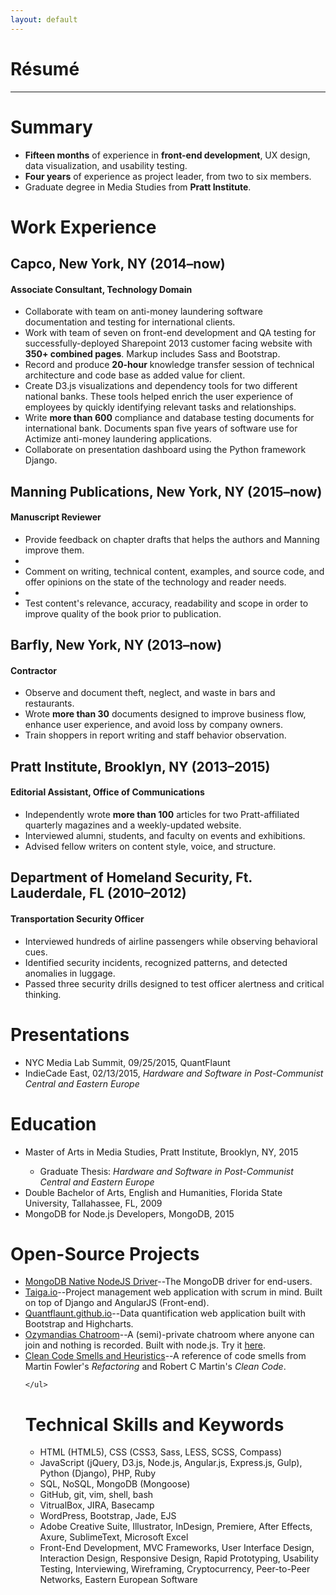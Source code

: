 ```yaml
---
layout: default
---
```


<div class="page-section short">
<h1 class="centered">Résumé</h1>
<hr>
<h1>Summary</h1>
    <ul>
    <li><strong>Fifteen months</strong> of experience in <strong>front-end development</strong>, UX design, data visualization, and usability testing.</li>
    <li><strong>Four years</strong> of experience as project leader, from two to six members.</li>
    <li>Graduate degree in Media Studies from <strong>Pratt Institute</strong>.</li>
    </ul>
<h1>Work Experience</h1>
<h2>Capco, New York, NY (2014–now)</h2>
<h4>Associate Consultant, Technology Domain</h4>
    <ul>
        <li>Collaborate with team on anti-money laundering software documentation and testing for international clients.</li>
        <li>Work with team of seven on front-end development and QA testing for successfully-deployed Sharepoint 2013 customer facing website with <strong>350+ combined pages</strong>. Markup includes Sass and Bootstrap.</li>
        <li>Record and produce <strong>20-hour</strong> knowledge transfer session of technical architecture and code base as added value for client.</li>
        <li>Create D3.js visualizations and dependency tools for two different national banks. These tools helped enrich the user experience of employees by quickly identifying relevant tasks and relationships.</li>
        <li>Write <strong>more than 600</strong> compliance and database testing documents for international bank. Documents span five years of software use for Actimize anti-money laundering applications.</li>
        <li>Collaborate on presentation dashboard using the Python framework Django.</li>
    </ul>
<h2>Manning Publications, New York, NY (2015–now)</h2>
<h4>Manuscript Reviewer</h4>
    <ul>
        <li>Provide feedback on chapter drafts that helps the authors and Manning improve them.<li>
        <li>Comment on writing, technical content, examples, and source code, and offer opinions on the state of the technology and reader needs.<li>
        <li>Test content's relevance, accuracy, readability and scope in order to improve quality of the book prior to publication.</li>
    </ul>
<h2>Barfly, New York, NY (2013–now)</h2>
<h4>Contractor</h4>
    <ul>
          <li>Observe and document theft, neglect, and waste in bars and restaurants. </li>
          <li>Wrote <strong>more than 30</strong> documents designed to improve business flow, enhance user experience, and avoid loss by company owners.</li>
          <li>Train shoppers in report writing and staff behavior observation.</li>
    </ul>
<h2>Pratt Institute, Brooklyn, NY (2013–2015)</h2>
<h4>Editorial Assistant, Office of Communications</h4>
    <ul>
        <li>Independently wrote <strong>more than 100</strong> articles for two Pratt-affiliated quarterly magazines and a weekly-updated website.</li>
        <li>Interviewed alumni, students, and faculty on events and exhibitions.</li>
        <li>Advised fellow writers on content style, voice, and structure.</li>
    </ul>
<h2>Department of Homeland Security, Ft. Lauderdale, FL (2010–2012)</h2>
<h4>Transportation Security Officer</h4>
    <ul>
        <li>Interviewed hundreds of airline passengers while observing behavioral cues.</li>
        <li>Identified security incidents, recognized patterns, and detected anomalies in luggage.</li>
        <li>Passed three security drills designed to test officer alertness and critical thinking.</li>
    </ul>
<h1>Presentations</h1>
    <ul>
        <li>NYC Media Lab Summit, 09/25/2015, QuantFlaunt</li>
        <li>IndieCade East, 02/13/2015, <em>Hardware and Software in Post-Communist Central and Eastern Europe</em></li>
        </ul>
<h1>Education</h1>
    <ul>
        <li>Master of Arts in Media Studies, Pratt Institute, Brooklyn, NY, 2015</li>
        <ul><li>Graduate Thesis: <em>Hardware and Software in Post-Communist Central and Eastern Europe</em></li></ul>
        <li>Double Bachelor of Arts, English and Humanities, Florida State University, Tallahassee, FL, 2009</li>
        <li>MongoDB for Node.js Developers, MongoDB, 2015</li>
    </ul>
<h1>Open-Source Projects</h1>
    <ul>
        <li><a class="link" href="https://github.com/mongodb/node-mongodb-native" alt="MongoDB">MongoDB Native NodeJS Driver</a>--The MongoDB driver for end-users.</li>
        <li><a class="link" href="http://taiga.io" alt="Taiga">Taiga.io</a>--Project management web application with scrum in mind. Built on top of Django and AngularJS (Front-end).</li>
        <li><a class="link" href="https://quantflaunt.github.io" alt="QuantFlaunt">Quantflaunt.github.io</a>--Data quantification web application built with Bootstrap and Highcharts.</li>
        <li><a class="link" href="https://github.com/janaipakos/Ozymandias-Chatroom" alt="Ozymandias Chatroom">Ozymandias Chatroom</a>--A (semi)-private chatroom where anyone can join and nothing is recorded. Built with node.js. Try it <a class="link" href="https://secretchat.herokuapp.com/">here</a>.</li>
        <li><a class="link" href="https://github.com/janaipakos/Clean-Code-Smells-and-Heuristics" alt="Clean Code Smells and Heuristics">Clean Code Smells and Heuristics</a>--A reference of code smells from Martin Fowler's <em>Refactoring</em> and Robert C Martin's <em>Clean Code</em>.</li>

    </ul>
<h1>Technical Skills and Keywords</h1>
    <ul>
        <li>HTML (HTML5), CSS (CSS3, Sass, LESS, SCSS, Compass)</li>
        <li>JavaScript (jQuery, D3.js, Node.js, Angular.js, Express.js, Gulp), Python (Django), PHP, Ruby</li>
        <li>SQL, NoSQL, MongoDB (Mongoose)</li>
        <li>GitHub, git, vim, shell, bash</li>
        <li>VitrualBox, JIRA, Basecamp</li>
        <li>WordPress, Bootstrap, Jade, EJS</li>
        <li>Adobe Creative Suite, Illustrator, InDesign, Premiere, After Effects, Axure, SublimeText, Microsoft Excel</li>
        <li>Front-End Development, MVC Frameworks, User Interface Design, Interaction Design, Responsive Design, Rapid Prototyping, Usability Testing, Interviewing, Wireframing, Cryptocurrency, Peer-to-Peer Networks, Eastern European Software</li>
    </ul>
</div>
